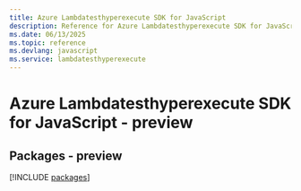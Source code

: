 ```yaml
---
title: Azure Lambdatesthyperexecute SDK for JavaScript
description: Reference for Azure Lambdatesthyperexecute SDK for JavaScript
ms.date: 06/13/2025
ms.topic: reference
ms.devlang: javascript
ms.service: lambdatesthyperexecute
---
```

# Azure Lambdatesthyperexecute SDK for JavaScript - preview
## Packages - preview
[!INCLUDE [packages](lambdatesthyperexecute-index.md)]